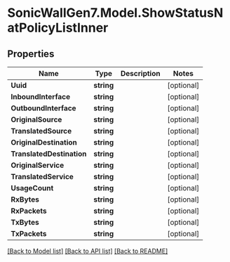 # SonicWallGen7.Model.ShowStatusNatPolicyListInner

## Properties

Name | Type | Description | Notes
------------ | ------------- | ------------- | -------------
**Uuid** | **string** |  | [optional] 
**InboundInterface** | **string** |  | [optional] 
**OutboundInterface** | **string** |  | [optional] 
**OriginalSource** | **string** |  | [optional] 
**TranslatedSource** | **string** |  | [optional] 
**OriginalDestination** | **string** |  | [optional] 
**TranslatedDestination** | **string** |  | [optional] 
**OriginalService** | **string** |  | [optional] 
**TranslatedService** | **string** |  | [optional] 
**UsageCount** | **string** |  | [optional] 
**RxBytes** | **string** |  | [optional] 
**RxPackets** | **string** |  | [optional] 
**TxBytes** | **string** |  | [optional] 
**TxPackets** | **string** |  | [optional] 

[[Back to Model list]](../README.md#documentation-for-models) [[Back to API list]](../README.md#documentation-for-api-endpoints) [[Back to README]](../README.md)

